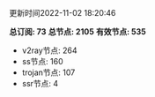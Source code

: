 更新时间2022-11-02 18:20:46

**总订阅: 73**
**总节点: 2105**
**有效节点: 535**
- v2ray节点: 264
- ss节点: 160
- trojan节点: 107
- ssr节点: 4
